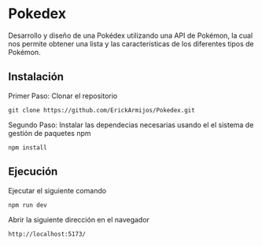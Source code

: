 # Pokedex
Desarrollo y diseño de una Pokédex utilizando una API de Pokémon, la cual nos permite obtener una lista y las características de los diferentes tipos de Pokémon.
## Instalación
Primer Paso: Clonar el repositorio
```
git clone https://github.com/ErickArmijos/Pokedex.git
```
Segundo Paso: Instalar las dependecias necesarias usando el el sistema de gestión de paquetes npm
```
npm install
```

## Ejecución
Ejecutar el siguiente comando
```
npm run dev
```
Abrir la siguiente dirección en el navegador 
```
http://localhost:5173/
```
